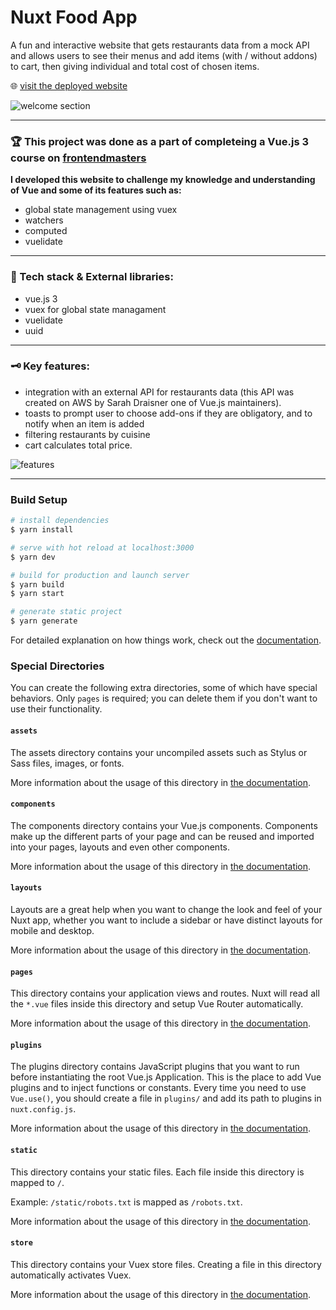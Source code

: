 # Nuxt Food App
A fun and interactive website that gets restaurants data from a mock API and allows users to see their menus and add items (with / without addons) to cart, then giving individual and total cost of chosen items.

🌐 [visit the deployed website](https://nuxt-food-asser.netlify.app/) 

![welcome section](./assets/main_GIF.gif)

***
### 🏆 This project was done as a part of completeing a Vue.js 3 course on [frontendmasters](https://frontendmasters.com/bootcamp/)
**I developed this website to challenge my knowledge and understanding of Vue and some of its features such as:**
- global state management using vuex
- watchers
- computed 
- vuelidate 

****

### 📔 Tech stack & External libraries:
- vue.js 3 
- vuex for global state managament
- vuelidate
- uuid
****
### 🗝 Key features: 
- integration with an external API for restaurants data (this API was created on AWS by Sarah Draisner one of Vue.js maintainers).
- toasts to prompt user to choose add-ons if they are obligatory, and to notify when an item is added
- filtering restaurants by cuisine
- cart calculates total price.

![features](./assets/features.gif)

*****
### Build Setup

```bash
# install dependencies
$ yarn install

# serve with hot reload at localhost:3000
$ yarn dev

# build for production and launch server
$ yarn build
$ yarn start

# generate static project
$ yarn generate
```

For detailed explanation on how things work, check out the [documentation](https://nuxtjs.org).

### Special Directories

You can create the following extra directories, some of which have special behaviors. Only `pages` is required; you can delete them if you don't want to use their functionality.

#### `assets`

The assets directory contains your uncompiled assets such as Stylus or Sass files, images, or fonts.

More information about the usage of this directory in [the documentation](https://nuxtjs.org/docs/2.x/directory-structure/assets).

#### `components`

The components directory contains your Vue.js components. Components make up the different parts of your page and can be reused and imported into your pages, layouts and even other components.

More information about the usage of this directory in [the documentation](https://nuxtjs.org/docs/2.x/directory-structure/components).

#### `layouts`

Layouts are a great help when you want to change the look and feel of your Nuxt app, whether you want to include a sidebar or have distinct layouts for mobile and desktop.

More information about the usage of this directory in [the documentation](https://nuxtjs.org/docs/2.x/directory-structure/layouts).


#### `pages`

This directory contains your application views and routes. Nuxt will read all the `*.vue` files inside this directory and setup Vue Router automatically.

More information about the usage of this directory in [the documentation](https://nuxtjs.org/docs/2.x/get-started/routing).

#### `plugins`

The plugins directory contains JavaScript plugins that you want to run before instantiating the root Vue.js Application. This is the place to add Vue plugins and to inject functions or constants. Every time you need to use `Vue.use()`, you should create a file in `plugins/` and add its path to plugins in `nuxt.config.js`.

More information about the usage of this directory in [the documentation](https://nuxtjs.org/docs/2.x/directory-structure/plugins).

#### `static`

This directory contains your static files. Each file inside this directory is mapped to `/`.

Example: `/static/robots.txt` is mapped as `/robots.txt`.

More information about the usage of this directory in [the documentation](https://nuxtjs.org/docs/2.x/directory-structure/static).

#### `store`

This directory contains your Vuex store files. Creating a file in this directory automatically activates Vuex.

More information about the usage of this directory in [the documentation](https://nuxtjs.org/docs/2.x/directory-structure/store).
